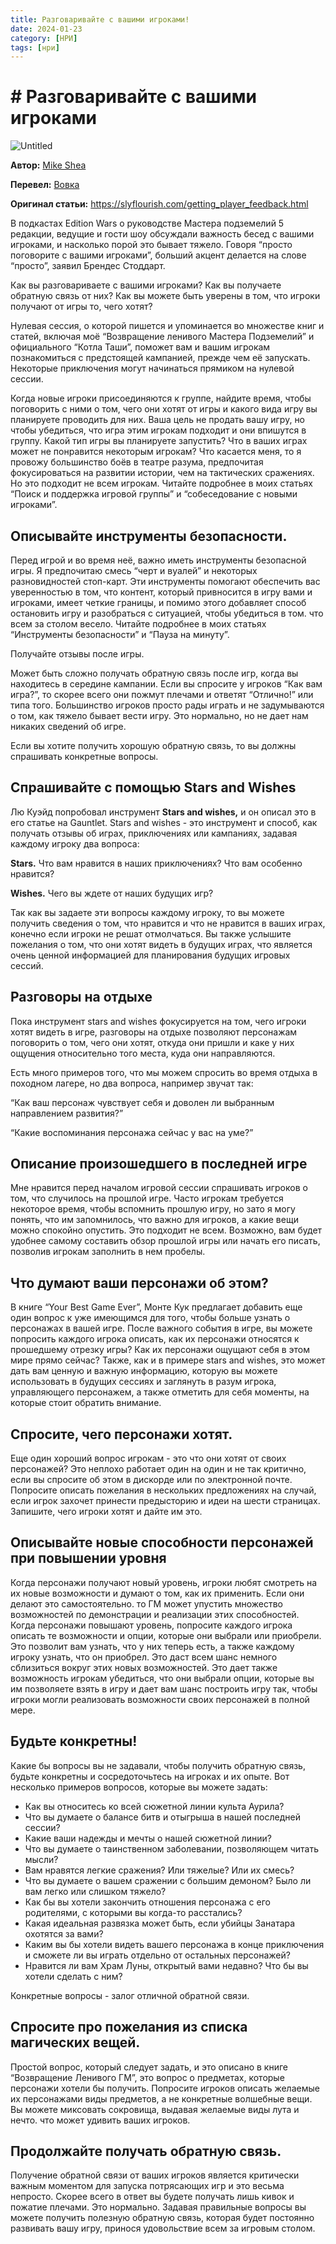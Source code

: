 ```yaml
---
title: Разговаривайте с вашими игроками!
date: 2024-01-23
category: [НРИ]
tags: [нри]
---
```


# # Разговаривайте с вашими игроками

![Untitled](https://i.pinimg.com/564x/4d/f6/26/4df626c4ef1516c18e462fd3400da8eb.jpg)

**Автор:** [Mike Shea](https://slyflourish.com/)

**Перевел:** [Вовка](https://taplink.cc/vovka)

**Оригинал статьи:** https://slyflourish.com/getting_player_feedback.html

В подкастах Edition Wars о руководстве Мастера подземелий 5 редакции, ведущие и гости шоу обсуждали важность бесед с вашими игроками, и насколько порой это  бывает тяжело. Говоря “просто поговорите с вашими игроками”, больший акцент делается на слове “просто”,  заявил Брендес Стоддарт.

Как вы разговариваете с вашими игроками? Как вы получаете обратную связь от них? Как вы можете быть уверены в том, что игроки получают от игры то, чего хотят? 

Нулевая сессия, о которой пишется и упоминается во множестве книг и статей, включая моё “Возвращение ленивого Мастера Подземелий” и официального “Котла Таши”, поможет вам и вашим игрокам познакомиться с предстоящей кампанией, прежде чем её запускать. Некоторые приключения могут начинаться прямиком на нулевой сессии.

Когда новые игроки присоединяются к группе, найдите время, чтобы поговорить с ними о том, чего они хотят от игры и какого вида игру вы планируете проводить для них. Ваша цель не продать вашу игру, но чтобы убедиться, что игра этим игрокам подходит и они впишутся в группу. Какой тип игры вы планируете запустить? Что в ваших играх может не понравится некоторым игрокам? Что касается меня, то я провожу большинство боёв в театре разума, предпочитая фокусироваться на развитии истории, чем на тактических сражениях. Но это подходит не всем игрокам. Читайте подробнее в моих статьях “Поиск и поддержка игровой группы” и “собеседование с новыми игроками”.

## Описывайте инструменты безопасности.

Перед игрой и во время неё, важно иметь инструменты безопасной игры. Я предпочитаю смесь “черт и вуалей” и некоторых разновидностей стоп-карт. Эти инструменты помогают обеспечить вас уверенностью в том, что контент, который привносится в игру вами и игроками, имеет четкие границы, и помимо этого добавляет способ остановить игру и разобраться с ситуацией, чтобы убедиться в том. что всем за столом весело. Читайте подробнее в моих статьях “Инструменты безопасности” и “Пауза на минуту”.

Получайте отзывы после игры.

Может быть сложно получать обратную связь после игр, когда вы находитесь в середине кампании. Если вы спросите у игроков “Как вам игра?”, то скорее всего они пожмут плечами и ответят “Отлично!” или типа того. Большинство игроков просто рады играть и не задумываются о том, как тяжело бывает вести игру. Это нормально, но не дает нам никаких сведений об игре. 

Если вы хотите получить хорошую обратную связь, то вы должны спрашивать конкретные вопросы.

## Спрашивайте с помощью Stars and Wishes

Лю Куэйд попробовал инструмент **Stars and wishes,** и он описал это в его статье на Gauntlet. Stars and wishes - это инструмент и способ, как получать отзывы об играх, приключениях или кампаниях, задавая каждому игроку два вопроса:

**Stars.** Что вам нравится в наших приключениях? Что вам особенно нравится?

**Wishes.** Чего вы ждете от наших будущих игр?

Так как вы задаете эти вопросы каждому игроку, то вы можете получить сведения о том, что нравится и что не нравится в ваших играх, конечно если игроки не решат отмолчаться. Вы также услышите пожелания о том, что они хотят видеть в будущих играх, что является очень ценной информацией для планирования будущих игровых сессий.

## Разговоры на отдыхе

Пока инструмент stars and wishes фокусируется на том, чего игроки хотят видеть в игре, разговоры на отдыхе позволяют персонажам поговорить о том, чего они хотят, откуда они пришли и каке у них ощущения относительно того места, куда они направляются.

Есть много примеров того, что мы можем спросить во время отдыха в походном лагере, но два вопроса, например звучат так: 

“Как ваш персонаж чувствует себя и доволен ли выбранным направлением развития?”

“Какие воспоминания персонажа сейчас у вас на уме?”

## Описание произошедшего в последней игре

Мне нравится перед началом игровой сессии спрашивать игроков о том, что случилось на прошлой игре. Часто игрокам требуется некоторое время, чтобы вспомнить прошлую игру, но зато я могу понять, что им запомнилось, что важно для игроков, а какие вещи можно спокойно опустить. Это подходит не всем. Возможно, вам будет удобнее самому составить обзор прошлой игры или начать его писать, позволив игрокам заполнить в нем пробелы.

## Что думают ваши персонажи об этом?

В книге “Your Best Game Ever”, Монте Кук предлагает добавить еще один вопрос к уже имеющимся для того, чтобы больше узнать о персонажах в вашей игре. После важного события в игре, вы можете попросить каждого игрока описать, как их персонажи относятся к прошедшему отрезку игры? Как их персонажи ощущают себя в этом мире прямо сейчас? Также, как и в примере stars and wishes, это может дать вам ценную и важную информацию, которую вы можете использовать в будущих сессиях и заглянуть в разум игрока, управляющего персонажем, а также отметить для себя моменты, на которые стоит обратить внимание.

## Спросите, чего персонажи хотят.

Еще один хороший вопрос игрокам - это что они хотят от своих персонажей? Это неплохо работает один на один и не так критично, если вы спросите об этом в дискорде или по электронной почте. Попросите описать пожелания в нескольких предложениях на случай, если игрок захочет принести предысторию и идеи на шести страницах. Запишите, чего игроки хотят и дайте им это. 

## Описывайте новые способности персонажей при повышении уровня

Когда персонажи получают новый уровень, игроки любят смотреть на их новые возможности и думают о том, как их применить. Если они делают это самостоятельно. то ГМ может упустить множество возможностей по демонстрации и реализации этих способностей. Когда персонажи повышают уровень, попросите каждого игрока описать те возможности и опции, которые они выбрали или приобрели. Это позволит вам узнать, что у них теперь есть, а также каждому игроку узнать, что он приобрел. Это даст всем шанс немного сблизиться вокруг этих новых возможностей. Это дает также возможность игрокам убедиться, что они выбрали опции, которые вы им позволяете взять в игру и дает вам шанс построить игру так, чтобы игроки могли реализовать возможности своих персонажей в полной мере. 

## Будьте конкретны!

Какие бы вопросы вы не задавали, чтобы получить обратную связь, будьте конкретны и сосредоточьтесь на игроках и их опыте. Вот несколько примеров вопросов, которые вы можете задать:

- Как вы относитесь ко всей сюжетной линии культа Аурила?
- Что вы думаете о балансе битв и отыгрыша в нашей последней сессии?
- Какие ваши надежды и мечты о нашей сюжетной линии?
- Что вы думаете о таинственном заболевании, позволяющем читать мысли?
- Вам нравятся легкие сражения? Или тяжелые? Или их смесь?
- Что вы думаете о вашем сражении с большим демоном? Было ли вам легко или слишком тяжело?
- Как бы вы хотели закончить отношения персонажа с его родителями, с которыми вы когда-то расстались?
- Какая идеальная развязка может быть, если убийцы Занатара охотятся за вами?
- Каким вы бы хотели видеть вашего персонажа в конце приключения и сможете ли вы играть отдельно от остальных персонажей?
- Нравится ли вам Храм Луны, открытый вами недавно? Что бы вы хотели сделать с ним?

Конкретные вопросы - залог отличной обратной связи.

## Спросите про пожелания из списка магических вещей.

Простой вопрос, который следует задать, и это описано в книге “Возвращение Ленивого ГМ”, это вопрос о предметах, которые персонажи хотели бы получить. Попросите игроков описать желаемые их персонажами виды предметов, а не конкретные волшебные вещи. Вы можете миксовать сокровища, выдавая желаемые виды лута и нечто. что может удивить ваших игроков. 

## Продолжайте получать обратную связь.

Получение обратной связи от ваших игроков является критически важным моментом для запуска потрясающих игр и это весьма непросто. Скорее всего в ответ вы будете получать лишь кивок и пожатие плечами. Это нормально. Задавая правильные вопросы вы можете получить полезную обратную связь, которая будет постоянно развивать вашу игру, принося удовольствие всем за игровым столом.